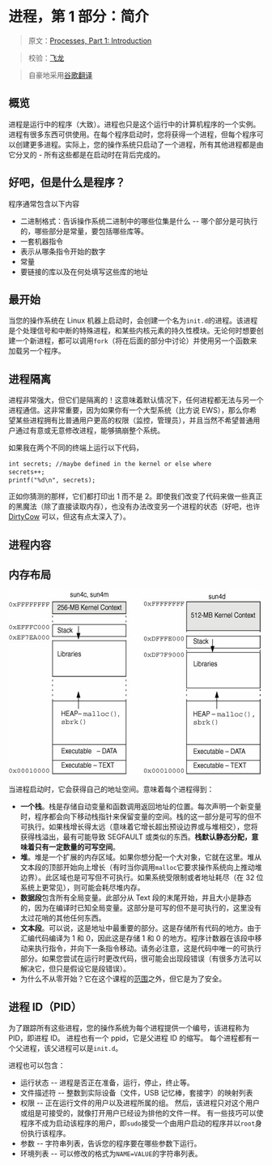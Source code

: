 # 进程，第 1 部分：简介

> 原文：[Processes, Part 1: Introduction](https://github.com/angrave/SystemProgramming/wiki/Processes%2C-Part-1%3A-Introduction)

> 校验：[飞龙](https://github.com/wizardforcel)

> 自豪地采用[谷歌翻译](https://translate.google.cn/)

## 概览

进程是运行中的程序（大致）。进程也只是这个运行中的计算机程序的一个实例。进程有很多东西可供使用。在每个程序启动时，您将获得一个进程，但每个程序可以创建更多进程。实际上，您的操作系统只启动了一个进程，所有其他进程都是由它分叉的 - 所有这些都是在启动时在背后完成的。

## 好吧，但是什么是程序？

程序通常包含以下内容

+   二进制格式：告诉操作系统二进制中的哪些位集是什么 -- 哪个部分是可执行的，哪些部分是常量，要包括哪些库等。
+   一套机器指令
+   表示从哪条指令开始的数字
+   常量
+   要链接的库以及在何处填写这些库的地址

## 最开始

当您的操作系统在 Linux 机器上启动时，会创建一个名为`init.d`的进程。该进程是个处理信号和中断的特殊进程，和某些内核元素的持久性模块。无论何时想要创建一个新进程，都可以调用`fork`（将在后面的部分中讨论）并使用另一个函数来加载另一个程序。

## 进程隔离

进程非常强大，但它们是隔离的！这意味着默认情况下，任何进程都无法与另一个进程通信。这非常重要，因为如果你有一个大型系统（比方说 EWS），那么你希望某些进程拥有比普通用户更高的权限（监控，管理员），并且当然不希望普通用户通过有意或无意修改进程，能够搞崩整个系统。

如果我在两个不同的终端上运行以下代码，

```
int secrets; //maybe defined in the kernel or else where
secrets++;
printf("%d\n", secrets); 
```

正如你猜测的那样，它们都打印出 1 而不是 2。即使我们改变了代码来做一些真正的黑魔法（除了直接读取内存），也没有办法改变另一个进程的状态（好吧，也许 [DirtyCow](https://en.wikipedia.org/wiki/Dirty_COW) 可以，但这有点太深入了）。

## 进程内容

## 内存布局

![Address Space](img/70f6ba3a3d379fcd8d3214846a16c410.jpg)

当进程启动时，它会获得自己的地址空间。意味着每个进程得到：

*   **一个栈**。栈是存储自动变量和函数调用返回地址的位置。每次声明一个新变量时，程序都会向下移动栈指针来保留变量的空间。栈的这一部分是可写的但不可执行。如果栈增长得太远（意味着它增长超出预设边界或与堆相交），您将获得栈溢出，最有可能导致 SEGFAULT 或类似的东西。**栈默认静态分配，意味着只有一定数量的可写空间**。
*   **堆**。堆是一个扩展的内存区域。如果你想分配一个大对象，它就在这里。堆从文本段的顶部开始向上增长（有时当你调用`malloc`它要求操作系统向上推动堆边界）。此区域也是可写但不可执行。如果系统受限制或者地址耗尽（在 32 位系统上更常见），则可能会耗尽堆内存。
*   **数据段**包含所有全局变量。此部分从 Text 段的末尾开始，并且大小是静态的，因为在编译时已知全局变量。这部分是可写的但不是可执行的，这里没有太过花哨的其他任何东西。
*   **文本段**。可以说，这是地址中最重要的部分。这是存储所有代码的地方。由于汇编代码编译为 1 和 0，因此这是存储 1 和 0 的地方。程序计数器在该段中移动来执行指令，并向下一条指令移动。请务必注意，这是代码中唯一的可执行部分。如果您尝试在运行时更改代码，很可能会出现段错误（有很多方法可以解决它，但只是假设它是段错误）。
*   为什么不从零开始？它在这个课程的[范围](https://en.wikipedia.org/wiki/Address_space_layout_randomization)之外，但它是为了安全。

## 进程 ID（PID）

为了跟踪所有这些进程，您的操作系统为每个进程提供一个编号，该进程称为 PID，即进程 ID。 进程也有一个 ppid，它是父进程 ID 的缩写。 每个进程都有一个父进程，该父进程可以是`init.d`。

进程也可以包含：

+   运行状态 -- 进程是否正在准备，运行，停止，终止等。
+   文件描述符 -- 整数到实际设备（文件，USB 记忆棒，套接字）的映射列表
+   权限 -- 正在运行文件的用户以及进程所属的组。 然后，该进程只对这个用户或组是可接受的，就像打开用户已经设为排他的文件一样。 有一些技巧可以使程序不成为启动该程序的用户，即`sudo`接受一个由用户启动的程序并以`root`身份执行该程序。
+   参数 -- 字符串列表，告诉您的程序要在哪些参数下运行。
+   环境列表 -- 可以修改的格式为`NAME=VALUE`的字符串列表。
